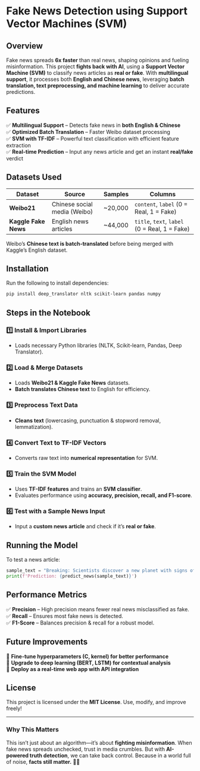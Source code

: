 # Fake News Detection using Support Vector Machines (SVM)

## Overview
Fake news spreads **6x faster** than real news, shaping opinions and fueling misinformation. This project **fights back with AI**, using a **Support Vector Machine (SVM)** to classify news articles as **real or fake**. With **multilingual support**, it processes both **English and Chinese news**, leveraging **batch translation, text preprocessing, and machine learning** to deliver accurate predictions.

## Features
✅ **Multilingual Support** – Detects fake news in **both English & Chinese**  
✅ **Optimized Batch Translation** – Faster Weibo dataset processing  
✅ **SVM with TF-IDF** – Powerful text classification with efficient feature extraction  
✅ **Real-time Prediction** – Input any news article and get an instant **real/fake** verdict  

## Datasets Used
| Dataset | Source | Samples | Columns |
|---------|--------|---------|----------|
| **Weibo21** | Chinese social media (Weibo) | ~20,000 | `content`, `label` (0 = Real, 1 = Fake) |
| **Kaggle Fake News** | English news articles | ~44,000 | `title`, `text`, `label` (0 = Real, 1 = Fake) |

Weibo’s **Chinese text is batch-translated** before being merged with Kaggle’s English dataset.

## Installation
Run the following to install dependencies:
```bash
pip install deep_translator nltk scikit-learn pandas numpy
```

## Steps in the Notebook
### **1️⃣ Install & Import Libraries**
- Loads necessary Python libraries (NLTK, Scikit-learn, Pandas, Deep Translator).

### **2️⃣ Load & Merge Datasets**
- Loads **Weibo21 & Kaggle Fake News** datasets.
- **Batch translates Chinese text** to English for efficiency.

### **3️⃣ Preprocess Text Data**
- **Cleans text** (lowercasing, punctuation & stopword removal, lemmatization).

### **4️⃣ Convert Text to TF-IDF Vectors**
- Converts raw text into **numerical representation** for SVM.

### **5️⃣ Train the SVM Model**
- Uses **TF-IDF features** and trains an **SVM classifier**.
- Evaluates performance using **accuracy, precision, recall, and F1-score**.

### **6️⃣ Test with a Sample News Input**
- Input a **custom news article** and check if it’s **real or fake**.

## Running the Model
To test a news article:
```python
sample_text = "Breaking: Scientists discover a new planet with signs of life."
print(f'Prediction: {predict_news(sample_text)}')
```

## Performance Metrics
✅ **Precision** – High precision means fewer real news misclassified as fake.  
✅ **Recall** – Ensures most fake news is detected.  
✅ **F1-Score** – Balances precision & recall for a robust model.  

## Future Improvements
🚀 **Fine-tune hyperparameters (C, kernel) for better performance**  
🚀 **Upgrade to deep learning (BERT, LSTM) for contextual analysis**  
🚀 **Deploy as a real-time web app with API integration**  

## License
This project is licensed under the **MIT License**. Use, modify, and improve freely!  

---
### **Why This Matters**
This isn’t just about an algorithm—it’s about **fighting misinformation**. When fake news spreads unchecked, trust in media crumbles. But with **AI-powered truth detection**, we can take back control. Because in a world full of noise, **facts still matter.** 📰✨



